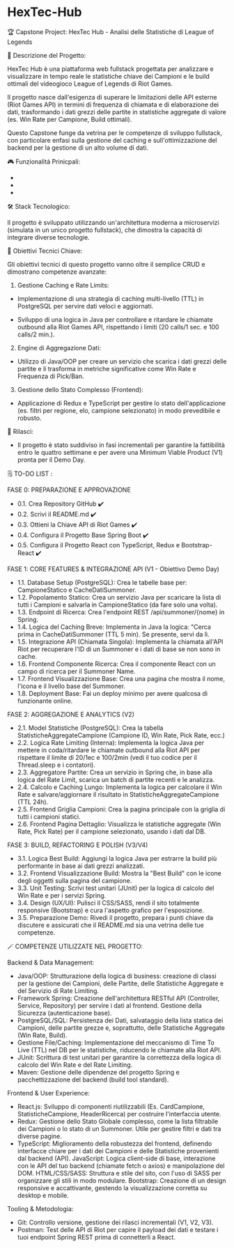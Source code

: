 # HexTec-Hub

🏆 Capstone Project: HexTec Hub - Analisi delle Statistiche di League of Legends

📝 Descrizione del Progetto:

HexTec Hub è una piattaforma web fullstack progettata per analizzare e visualizzare in tempo reale le statistiche chiave dei Campioni e le build ottimali del videogioco League of Legends di Riot Games.

Il progetto nasce dall'esigenza di superare le limitazioni delle API esterne (Riot Games API) in termini di frequenza di chiamata e di elaborazione dei dati, trasformando i dati grezzi delle partite in statistiche aggregate di valore (es. Win Rate per Campione, Build ottimali).

Questo Capstone funge da vetrina per le competenze di sviluppo fullstack, con particolare enfasi sulla gestione del caching e sull'ottimizzazione del backend per la gestione di un alto volume di dati.

🎮 Funzionalitá Prinicpali:

-

-

-

🛠️ Stack Tecnologico:

Il progetto è sviluppato utilizzando un'architettura moderna a microservizi (simulata in un unico progetto fullstack), che dimostra la capacità di integrare diverse tecnologie.

🎯 Obiettivi Tecnici Chiave:

Gli obiettivi tecnici di questo progetto vanno oltre il semplice CRUD e dimostrano competenze avanzate:

1. Gestione Caching e Rate Limits:

- Implementazione di una strategia di caching multi-livello (TTL) in PostgreSQL per servire dati veloci e aggiornati.

- Sviluppo di una logica in Java per controllare e ritardare le chiamate outbound alla Riot Games API, rispettando i limiti (20 calls/1 sec. e 100 calls/2 min.).

2. Engine di Aggregazione Dati:

- Utilizzo di Java/OOP per creare un servizio che scarica i dati grezzi delle partite e li trasforma in metriche significative come Win Rate e Frequenza di Pick/Ban.

3. Gestione dello Stato Complesso (Frontend):

- Applicazione di Redux e TypeScript per gestire lo stato dell'applicazione (es. filtri per regione, elo, campione selezionato) in modo prevedibile e robusto.

🚀 Rilasci:

- Il progetto è stato suddiviso in fasi incrementali per garantire la fattibilità entro le quattro settimane e per avere una Minimum Viable Product (V1) pronta per il Demo Day.

🗒️ TO-DO LIST :

FASE 0: PREPARAZIONE E APPROVAZIONE

- 0.1. Crea Repository GitHub ✔️
- 0.2. Scrivi il README.md ✔️
- 0.3. Ottieni la Chiave API di Riot Games ✔️
- 0.4. Configura il Progetto Base Spring Boot ✔️
- 0.5. Configura il Progetto React con TypeScript, Redux e Bootstrap-React ✔️

FASE 1: CORE FEATURES & INTEGRAZIONE API (V1 - Obiettivo Demo Day)

- 1.1. Database Setup (PostgreSQL): Crea le tabelle base per: CampioneStatico e CacheDatiSummoner.
- 1.2. Popolamento Statico: Crea un servizio Java per scaricare la lista di tutti i Campioni e salvarla in CampioneStatico (da fare solo una volta).
- 1.3. Endpoint di Ricerca: Crea l'endpoint REST /api/summoner/{nome} in Spring.
- 1.4. Logica del Caching Breve: Implementa in Java la logica: "Cerca prima in CacheDatiSummoner (TTL 5 min). Se presente, servi da lì.
- 1.5. Integrazione API (Chiamata Singola): Implementa la chiamata all'API Riot per recuperare l'ID di un Summoner e i dati di base se non sono in cache.
- 1.6. Frontend Componente Ricerca: Crea il componente React con un campo di ricerca per il Summoner Name.
- 1.7. Frontend Visualizzazione Base: Crea una pagina che mostra il nome, l'icona e il livello base del Summoner.
- 1.8. Deployment Base: Fai un deploy minimo per avere qualcosa di funzionante online.

FASE 2: AGGREGAZIONE E ANALYTICS (V2)

- 2.1. Model Statistiche (PostgreSQL): Crea la tabella StatisticheAggregateCampione (Campione ID, Win Rate, Pick Rate, ecc.)
- 2.2. Logica Rate Limiting (Interna): Implementa la logica Java per mettere in coda/ritardare le chiamate outbound alla Riot API per rispettare il limite di 20/1ec e 100/2min (vedi il tuo codice per il Thread.sleep e i contatori).
- 2.3. Aggregatore Partite: Crea un servizio in Spring che, in base alla logica del Rate Limit, scarica un batch di partite recenti e le analizza.
- 2.4. Calcolo e Caching Lungo: Implementa la logica per calcolare il Win Rate e salvare/aggiornare il risultato in StatisticheAggregateCampione (TTL 24h).
- 2.5. Frontend Griglia Campioni: Crea la pagina principale con la griglia di tutti i campioni statici.
- 2.6. Frontend Pagina Dettaglio: Visualizza le statistiche aggregate (Win Rate, Pick Rate) per il campione selezionato, usando i dati dal DB.

FASE 3: BUILD, REFACTORING E POLISH (V3/V4)

- 3.1. Logica Best Build: Aggiungi la logica Java per estrarre la build più performante in base ai dati grezzi analizzati.
- 3.2. Frontend Visualizzazione Build: Mostra la "Best Build" con le icone degli oggetti sulla pagina del campione.
- 3.3. Unit Testing: Scrivi test unitari (JUnit) per la logica di calcolo del Win Rate e per i servizi Spring.
- 3.4. Design (UX/UI): Pulisci il CSS/SASS, rendi il sito totalmente responsive (Bootstrap) e cura l'aspetto grafico per l'esposizione.
- 3.5. Preparazione Demo: Rivedi il progetto, prepara i punti chiave da discutere e assicurati che il README.md sia una vetrina delle tue competenze.

🪄 COMPETENZE UTILIZZATE NEL PROGETTO:

Backend & Data Management:

- Java/OOP: Strutturazione della logica di business: creazione di classi per la gestione dei Campioni, delle Partite, delle Statistiche Aggregate e del Servizio di Rate Limiting.
- Framework Spring: Creazione dell'architettura RESTful API (Controller, Service, Repository) per servire i dati al frontend. Gestione della Sicurezza (autenticazione base).
- PostgreSQL/SQL: Persistenza dei Dati, salvataggio della lista statica dei Campioni, delle partite grezze e, soprattutto, delle Statistiche Aggregate (Win Rate, Build).
- Gestione File/Caching: Implementazione del meccanismo di Time To Live (TTL) nel DB per le statistiche, riducendo le chiamate alla Riot API.
- JUnit: Scrittura di test unitari per garantire la correttezza della logica di calcolo del Win Rate e del Rate Limiting.
- Maven: Gestione delle dipendenze del progetto Spring e pacchettizzazione del backend (build tool standard).

Frontend & User Experience:

- React.js: Sviluppo di componenti riutilizzabili (Es. CardCampione, StatisticheCampione, HeaderRicerca) per costruire l'interfaccia utente.
- Redux: Gestione dello Stato Globale complesso, come la lista filtrabile dei Campioni o lo stato di un Summoner. Utile per gestire filtri e dati tra diverse pagine.
- TypeScript: Miglioramento della robustezza del frontend, definendo interfacce chiare per i dati dei Campioni e delle Statistiche provenienti dal backend (API).
  JavaScript: Logica client-side di base, interazione con le API del tuo backend (chiamate fetch o axios) e manipolazione del DOM.
  HTML/CSS/SASS: Struttura e stile del sito, con l'uso di SASS per organizzare gli stili in modo modulare.
  Bootstrap: Creazione di un design responsive e accattivante, gestendo la visualizzazione corretta su desktop e mobile.

Tooling & Metodologia:

- Git: Controllo versione, gestione dei rilasci incrementali (V1, V2, V3).
- Postman: Test delle API di Riot per capire il payload dei dati e testare i tuoi endpoint Spring REST prima di connetterli a React.
